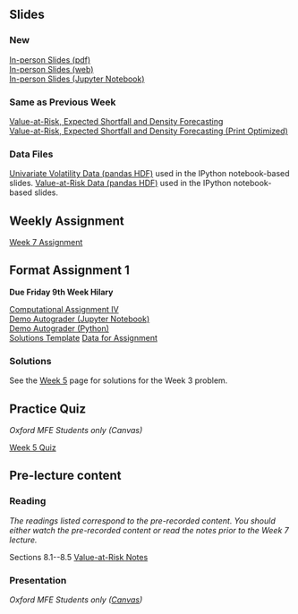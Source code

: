 <!--
.. title: Financial Econometrics II: Week 7
.. slug: hilary-term-7
.. date: 2020-11-27 17:51:05 UTC
.. tags: teaching, mfe
.. category: teaching 
.. link: 
.. description: Teaching resources for MFE Financial Econometrics II Week 7
.. type: text
.. jumbotron_color: #002147
.. jumbotron_light: True
.. jumbotron: MFE Financial Econometrics II: Week 7
.. jumbotron_text: Teaching material from Week 7.
-->

## Slides

### New
[In-person Slides (pdf)](/files/teaching/mfe/slides/univariate-volatility-slides-2020-21-in-person-week-7.pdf)  <br />
[In-person Slides (web)](/files/teaching/mfe/slides/univariate-volatility-slides-2020-21-in-person-week-7.html)  <br />
[In-person Slides (Jupyter Notebook)](/files/teaching/mfe/slides/univariate-volatility-slides-2020-21-in-person-week-7.ipynb) 

### Same as Previous Week
[Value-at-Risk, Expected Shortfall and Density Forecasting](/files/teaching/mfe/slides/var-slides-2020-2021.pdf) <br />
[Value-at-Risk, Expected Shortfall and Density Forecasting (Print Optimized)](/files/teaching/mfe/slides/var-slides-2020-2021-print.pdf) <br />

### Data Files
[Univariate Volatility Data (pandas HDF)](/files/teaching/mfe/data/univariate-volatility-data.h5) used in the IPython notebook-based slides.
[Value-at-Risk Data (pandas HDF)](/files/teaching/mfe/data/value-at-risk-data.h5) used in the IPython notebook-based slides.


## Weekly Assignment

[Week 7 Assignment](/files/teaching/mfe/homework/ht-week-7-assignment.pdf)

## Format Assignment 1

**Due Friday 9th Week Hilary**

[Computational Assignment IV](/files/teaching/mfe/assignments/mfe-fe-computational-exercise-4-2020-2021.pdf) <br />
[Demo Autograder (Jupyter Notebook)](/files/teaching/mfe/assignments/demo-autograder-fw1.ipynb) <br />
[Demo Autograder (Python)](/files/teaching/mfe/assignments/demo-autograder-fw1.py) <br />
[Solutions Template](/files/teaching/mfe/assignments/solutions-fw1.py)
[Data for Assignment](/files/teaching/mfe/assignments/mfe-formal-work-1-2020-2021.csv.gz)


### Solutions ###

See the [Week 5](../hilary-term-5) page for solutions for the Week 3 problem.

## Practice Quiz

_Oxford MFE Students only (Canvas)_

[Week 5 Quiz](https://canvas.sbs.ox.ac.uk/courses/1914/quizzes/2095)

## Pre-lecture content

### Reading

_The readings listed correspond to the pre-recorded content. You should either
watch the pre-recorded content or read the notes prior to the Week 7 lecture._

Sections 8.1--8.5  [Value-at-Risk Notes](/files/teaching/mfe/notes/financial-econometrics-2020-2021-chapter-8.pdf)

### Presentation

_Oxford MFE Students only ([Canvas](https://canvas.sbs.ox.ac.uk/courses/1914/external_tools/185))_
